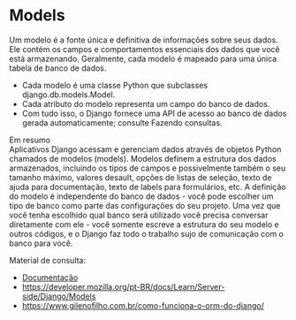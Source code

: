 # Models

Um modelo é a fonte única e definitiva de informações sobre seus dados. 
Ele contém os campos e comportamentos essenciais dos dados que você está armazenando. 
Geralmente, cada modelo é mapeado para uma única tabela de banco de dados.

- Cada modelo é uma classe Python que subclasses django.db.models.Model.
- Cada atributo do modelo representa um campo do banco de dados.
- Com tudo isso, o Django fornece uma API de acesso ao banco de dados gerada automaticamente; consulte Fazendo consultas.

Em resumo</br>
Aplicativos Django acessam e gerenciam dados através de objetos Python chamados de modelos (models). 
Modelos definem a estrutura dos dados armazenados, incluindo os tipos de campos e possivelmente também o seu tamanho máximo, 
valores desault, opções de listas de seleção, texto de ajuda para documentação, texto de labels para formulários, etc. 
A definição do modelo é independente do banco de dados - você pode escolher um tipo de banco como parte das configurações do seu projeto. 
Uma vez que você tenha escolhido qual banco será utilizado você precisa conversar diretamente com ele - 
você somente escreve a estrutura do seu modelo e outros códigos, e o Django faz todo o trabalho sujo de comunicação com o banco para você.
</br>

Material de consulta:</p>
- [Documentação](https://docs.djangoproject.com/en/3.0/topics/db/models/)
- https://developer.mozilla.org/pt-BR/docs/Learn/Server-side/Django/Models
- https://www.gilenofilho.com.br/como-funciona-o-orm-do-django/

